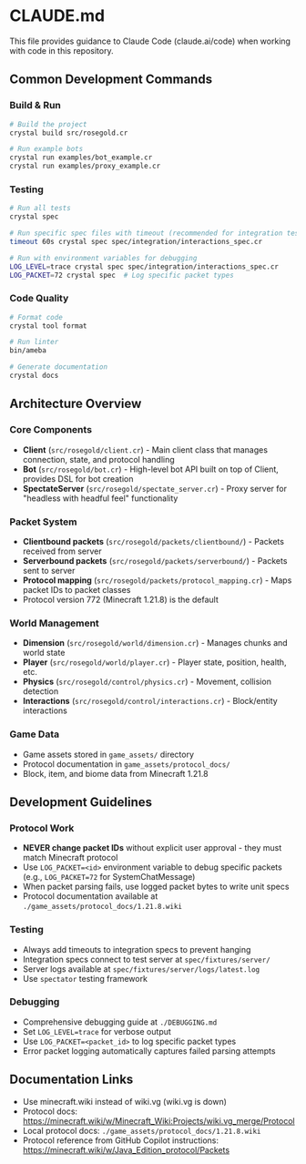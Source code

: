 # CLAUDE.md

This file provides guidance to Claude Code (claude.ai/code) when working with code in this repository.

## Common Development Commands

### Build & Run
```bash
# Build the project
crystal build src/rosegold.cr

# Run example bots
crystal run examples/bot_example.cr
crystal run examples/proxy_example.cr
```

### Testing
```bash
# Run all tests
crystal spec

# Run specific spec files with timeout (recommended for integration tests)
timeout 60s crystal spec spec/integration/interactions_spec.cr

# Run with environment variables for debugging
LOG_LEVEL=trace crystal spec spec/integration/interactions_spec.cr
LOG_PACKET=72 crystal spec  # Log specific packet types
```

### Code Quality
```bash
# Format code
crystal tool format

# Run linter
bin/ameba

# Generate documentation
crystal docs
```

## Architecture Overview

### Core Components
- **Client** (`src/rosegold/client.cr`) - Main client class that manages connection, state, and protocol handling
- **Bot** (`src/rosegold/bot.cr`) - High-level bot API built on top of Client, provides DSL for bot creation
- **SpectateServer** (`src/rosegold/spectate_server.cr`) - Proxy server for "headless with headful feel" functionality

### Packet System
- **Clientbound packets** (`src/rosegold/packets/clientbound/`) - Packets received from server
- **Serverbound packets** (`src/rosegold/packets/serverbound/`) - Packets sent to server
- **Protocol mapping** (`src/rosegold/packets/protocol_mapping.cr`) - Maps packet IDs to packet classes
- Protocol version 772 (Minecraft 1.21.8) is the default

### World Management
- **Dimension** (`src/rosegold/world/dimension.cr`) - Manages chunks and world state
- **Player** (`src/rosegold/world/player.cr`) - Player state, position, health, etc.
- **Physics** (`src/rosegold/control/physics.cr`) - Movement, collision detection
- **Interactions** (`src/rosegold/control/interactions.cr`) - Block/entity interactions

### Game Data
- Game assets stored in `game_assets/` directory
- Protocol documentation in `game_assets/protocol_docs/`
- Block, item, and biome data from Minecraft 1.21.8

## Development Guidelines

### Protocol Work
- **NEVER change packet IDs** without explicit user approval - they must match Minecraft protocol
- Use `LOG_PACKET=<id>` environment variable to debug specific packets (e.g., `LOG_PACKET=72` for SystemChatMessage)
- When packet parsing fails, use logged packet bytes to write unit specs
- Protocol documentation available at `./game_assets/protocol_docs/1.21.8.wiki`

### Testing
- Always add timeouts to integration specs to prevent hanging
- Integration specs connect to test server at `spec/fixtures/server/`
- Server logs available at `spec/fixtures/server/logs/latest.log`
- Use `spectator` testing framework

### Debugging
- Comprehensive debugging guide at `./DEBUGGING.md`
- Set `LOG_LEVEL=trace` for verbose output
- Use `LOG_PACKET=<packet_id>` to log specific packet types
- Error packet logging automatically captures failed parsing attempts

## Documentation Links
- Use minecraft.wiki instead of wiki.vg (wiki.vg is down)
- Protocol docs: https://minecraft.wiki/w/Minecraft_Wiki:Projects/wiki.vg_merge/Protocol
- Local protocol docs: `./game_assets/protocol_docs/1.21.8.wiki`
- Protocol reference from GitHub Copilot instructions: https://minecraft.wiki/w/Java_Edition_protocol/Packets
